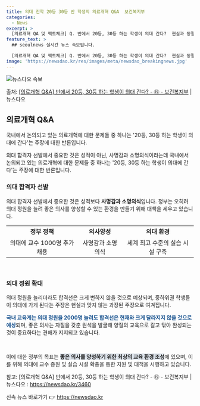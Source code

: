 ```yaml
---
title: 의대 진학 20등 30등 반 학생의 의료개혁 Q&A  보건복지부
categories:
  - News
excerpt: >
  [의료개혁 QA 및 팩트체크] Q. 반에서 20등, 30등 하는 학생이 의대 간다?  현실과 동떨어진 주장입…
feature_text: >
  ## seoulnews 실시간 뉴스 속보입니다.

  [의료개혁 QA 및 팩트체크] Q. 반에서 20등, 30등 하는 학생이 의대 간다?  현실과 동떨어진 주장입…
image: 'https://newsdao.kr/res/images/meta/newsdao_breakingnews.jpg'
---
```


![뉴스다오 속보](https://newsdao.kr/res/images/meta/newsdao_breakingnews.jpg)

<p>출처: <a href="https://newsdao.kr/3460" rel="dofollow">[의료개혁 Q&A] 반에서 20등, 30등 하는 학생이 의대 간다? - ⑮ - 보건복지부</a> | 뉴스다오</p>

<h2 data-ke-size="size26">의료개혁 Q&A</h2>
국내에서 논의되고 있는 의료개혁에 대한 문제들 중 하나는 '20등, 30등 하는 학생이 의대에 간다'는 주장에 대한 반론입니다.

<p data-ke-size="size16">의대 합격자 선발에서 중요한 것은 성적이 아닌, 사명감과 소명의식이라는데 국내에서 논의되고 있는 의료개혁에 대한 문제들 중 하나는 '20등, 30등 하는 학생이 의대에 간다'는 주장에 대한 반론입니다.</p>

<h3>의대 합격자 선발</h3>
의대 합격자 선발에서 중요한 것은 성적보다 <b>사명감과 소명의식</b>입니다. 정부는 오히려 의대 정원을 늘려 좋은 의사를 양성할 수 있는 환경을 만들기 위해 대책을 세우고 있습니다.

<table>
  <tr>
    <td style="text-align: center; height: 17px;"><b>정부 정책</b></td>
    <td style="text-align: center; height: 17px;"><b>의사양성</b></td>
    <td style="text-align: center; height: 17px;"><b>의대 환경</b></td>
  </tr>
  <tr>
    <td style="text-align: center; height: 17px;">의대에 교수 1000명 추가 채용</td>
    <td style="text-align: center; height: 17px;">사명감과 소명의식</td>
    <td style="text-align: center; height: 17px;">세계 최고 수준의 실습 시설 구축</td>
  </tr>
</table>

<p data-ke-size="size16">&nbsp;</p>

<h3>의대 정원 확대</h3>
의대 정원을 늘리더라도 합격선은 크게 변하지 않을 것으로 예상되며, 중하위권 학생들이 의대에 가게 된다는 주장은 현실과 맞지 않는 과장된 주장으로 여겨집니다.

<b><span style="color: #1a5490;">국내 교육계는 의대 정원을 2000명 늘려도 합격선은 현재와 크게 달라지지 않을 것으로 예상</span></b>되며, 좋은 의사는 자질을 갖춘 원석을 발굴해 양질의 교육으로 갈고 닦아 완성되는 것이 중요하다는 견해가 지지되고 있습니다.

<p data-ke-size="size16">&nbsp;</p>

이에 대한 정부의 목표는 <b><span style="background-color: #21538527;">좋은 의사를 양성하기 위한 최상의 교육 환경 조성</span></b>에 있으며, 이를 위해 의대에 교수 증원 및 실습 시설 확충을 통한 지원 및 대책을 시행하고 있습니다.

참고: [의료개혁 Q&A] 반에서 20등, 30등 하는 학생이 의대 간다? - ⑮ - 보건복지부 | 뉴스다오  : https://newsdao.kr/3460 

신속 뉴스 바로가기 👉 <a href="https://newsdao.kr" rel="dofollow">https://newsdao.kr</a>


